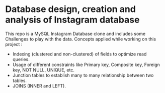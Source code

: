 # Database design, creation and analysis of Instagram database
This repo is a MySQL Instagram Database clone and includes some Challenges to play with the data.
Concepts applied while working on this project : 
- Indexing (clustered and non-clustered) of fields to optimize read queries.
- Usage of different constraints like Primary key, Composite key, Foreign key, NOT NULL, UNIQUE, etc.
- Junction tables to establish many to many relationship between two tables.
- JOINS (INNER and LEFT).
